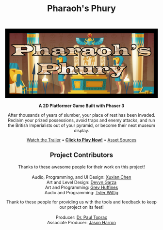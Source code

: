 <!-- Page Title -->
<h1 align="center"> Pharaoh's Phury </h1> <br>

<!-- Title Image -->
<p align="center">
  <img border="0" alt="Pharaoh's Phury - Title Card" src="/assets/images/menuCropped.png">
</p>

<!-- Game Description -->
<p align="center">
  <b>A 2D Platformer Game Built with Phaser 3</b>
</p>

<p align="center">
  After thousands of years of slumber, your place of rest has been invaded. Reclaim your prized possessions, avoid traps and enemy attacks, and run the British Imperialists out of your pyramid, or become their next museum display.
</p>

<!-- Links - Trailer, Play Game, Sources -->
<p align="center">
  <a href="https://youtu.be/IQX4wJzflHA">Watch the Trailer</a>
  •
  <a href="https://twit96.github.io/PharaohsPhury_Phaser3/"><b>Click to Play Now!</b></a>
  •
  <a href="./sources.md">Asset Sources</a>
</p>

<!-- Links - Contributors -->
<h2 align="center"> Project Contributors</h2>


<p align="center">
  Thanks to these awesome people for their work on this project!<br /><br />
  Audio, Programming, and UI Design: <a href="https://www.linkedin.com/in/xuxian-chen-81b648b5/">Xuxian Chen</a><br />
 Art and Level Design: <a href="https://www.linkedin.com/in/devyn-garza-858541160/">Devyn Garza</a><br />
 Art and Programming: <a href="https://www.linkedin.com/in/grey-huffines-45364a137/">Grey Huffines</a><br />
 Audio and Programming: <a href="https://www.linkedin.com/in/tylerwittig/">Tyler Wittig</a>
</p>

<p align="center">
  Thank to these people for providing us with the tools and feedback to keep our project on its feet!<br /><br />
 Producer: <a href="https://www.linkedin.com/in/paultoprac/">Dr. Paul Toprac</a><br />
 Associate Producer: <a href="https://www.linkedin.com/in/jason-harron-a5ba06b/">Jason Harron</a>
</p>
